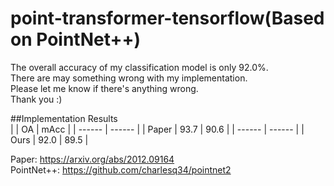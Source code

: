 # point-transformer-tensorflow(Based on PointNet++)
The overall accuracy of my classification model is only 92.0%.  
There are may something wrong with my implementation.  
Please let me know if there's anything wrong.  
Thank you :) 

##Implementation Results  
|  | OA | mAcc |
| ------ | ------ |
| Paper | 93.7 | 90.6 |
| ------ | ------ |
| Ours | 92.0 | 89.5 |

Paper: https://arxiv.org/abs/2012.09164  
PointNet++: https://github.com/charlesq34/pointnet2

